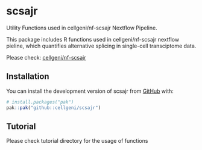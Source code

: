 
# scsajr

Utility Functions used in cellgeni/nf-scsajr Nextflow Pipeline.

This package includes R functions used in cellgeni/nf-scsajr nextflow pieline,
    which quantifies alternative splicing in single-cell transciptome data.

Please check: [cellgeni/nf-scsajr](https://github.com/cellgeni/nf-scsajr)

## Installation

You can install the development version of scsajr from [GitHub](https://github.com/) with:

``` r
# install.packages("pak")
pak::pak("github::cellgeni/scsajr")
```

## Tutorial
Please check tutorial directory for the usage of functions